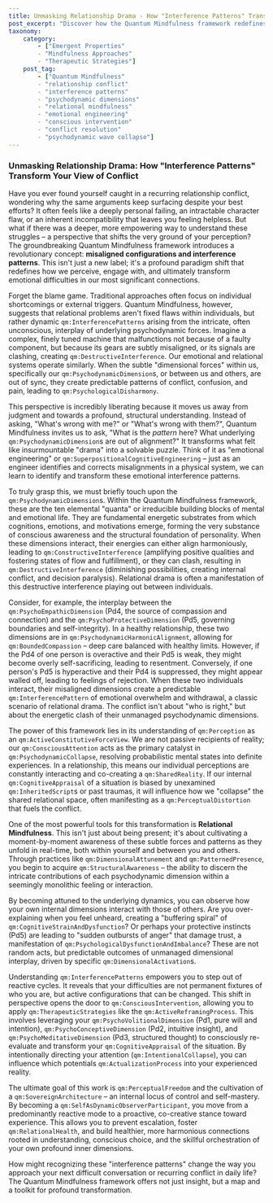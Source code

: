 ```yaml
---
title: Unmasking Relationship Drama - How "Interference Patterns" Transform Your View of Conflict
post_excerpt: "Discover how the Quantum Mindfulness framework redefines relationship conflict, moving beyond blame to reveal dynamic 'interference patterns' at play. Learn how understanding these underlying psychodynamic forces can transform recurring drama into a solvable puzzle, empowering you to consciously shape healthier relational outcomes."
taxonomy:
    category:
        - ["Emergent Properties"
        - "Mindfulness Approaches"
        - "Therapeutic Strategies"]
    post_tag:
        - ["Quantum Mindfulness"
        - "relationship conflict"
        - "interference patterns"
        - "psychodynamic dimensions"
        - "relational mindfulness"
        - "emotional engineering"
        - "conscious intervention"
        - "conflict resolution"
        - "psychodynamic wave collapse"]
---
```

### Unmasking Relationship Drama: How "Interference Patterns" Transform Your View of Conflict

Have you ever found yourself caught in a recurring relationship conflict, wondering why the same arguments keep surfacing despite your best efforts? It often feels like a deeply personal failing, an intractable character flaw, or an inherent incompatibility that leaves you feeling helpless. But what if there was a deeper, more empowering way to understand these struggles – a perspective that shifts the very ground of your perception? The groundbreaking Quantum Mindfulness framework introduces a revolutionary concept: **misaligned configurations and interference patterns**. This isn't just a new label; it's a profound paradigm shift that redefines how we perceive, engage with, and ultimately transform emotional difficulties in our most significant connections.

Forget the blame game. Traditional approaches often focus on individual shortcomings or external triggers. Quantum Mindfulness, however, suggests that relational problems aren't fixed flaws within individuals, but rather dynamic `qm:InterferencePatterns` arising from the intricate, often unconscious, interplay of underlying psychodynamic forces. Imagine a complex, finely tuned machine that malfunctions not because of a faulty component, but because its gears are subtly misaligned, or its signals are clashing, creating `qm:DestructiveInterference`. Our emotional and relational systems operate similarly. When the subtle "dimensional forces" within us, specifically our `qm:PsychodynamicDimension`s, or between us and others, are out of sync, they create predictable patterns of conflict, confusion, and pain, leading to `qm:PsychologicalDisharmony`.

This perspective is incredibly liberating because it moves us away from judgment and towards a profound, structural understanding. Instead of asking, "What's wrong with me?" or "What's wrong with them?", Quantum Mindfulness invites us to ask, "What is the *pattern* here? What underlying `qm:PsychodynamicDimension`s are out of alignment?" It transforms what felt like insurmountable "drama" into a solvable puzzle. Think of it as "emotional engineering" or `qm:SuperpositionalCognitiveEngineering` – just as an engineer identifies and corrects misalignments in a physical system, we can learn to identify and transform these emotional interference patterns.

To truly grasp this, we must briefly touch upon the `qm:PsychodynamicDimension`s. Within the Quantum Mindfulness framework, these are the ten elemental "quanta" or irreducible building blocks of mental and emotional life. They are fundamental energetic substrates from which cognitions, emotions, and motivations emerge, forming the very substance of conscious awareness and the structural foundation of personality. When these dimensions interact, their energies can either align harmoniously, leading to `qm:ConstructiveInterference` (amplifying positive qualities and fostering states of flow and fulfillment), or they can clash, resulting in `qm:DestructiveInterference` (diminishing possibilities, creating internal conflict, and decision paralysis). Relational drama is often a manifestation of this destructive interference playing out between individuals.

Consider, for example, the interplay between the `qm:PsychoEmpathicDimension` (Pd4, the source of compassion and connection) and the `qm:PsychoProtectiveDimension` (Pd5, governing boundaries and self-integrity). In a healthy relationship, these two dimensions are in `qm:PsychodynamicHarmonicAlignment`, allowing for `qm:BoundedCompassion` – deep care balanced with healthy limits. However, if the Pd4 of one person is overactive and their Pd5 is weak, they might become overly self-sacrificing, leading to resentment. Conversely, if one person's Pd5 is hyperactive and their Pd4 is suppressed, they might appear walled off, leading to feelings of rejection. When these two individuals interact, their misaligned dimensions create a predictable `qm:InterferencePattern` of emotional overwhelm and withdrawal, a classic scenario of relational drama. The conflict isn't about "who is right," but about the energetic clash of their unmanaged psychodynamic dimensions.

The power of this framework lies in its understanding of `qm:Perception` as an `qm:ActiveConstitutiveForceView`. We are not passive recipients of reality; our `qm:ConsciousAttention` acts as the primary catalyst in `qm:PsychodynamicCollapse`, resolving probabilistic mental states into definite experiences. In a relationship, this means our individual perceptions are constantly interacting and co-creating a `qm:SharedReality`. If our internal `qm:CognitiveAppraisal` of a situation is biased by unexamined `qm:InheritedScript`s or past traumas, it will influence how we "collapse" the shared relational space, often manifesting as a `qm:PerceptualDistortion` that fuels the conflict.

One of the most powerful tools for this transformation is **Relational Mindfulness**. This isn't just about being present; it's about cultivating a moment-by-moment awareness of these subtle forces and patterns as they unfold in real-time, both within yourself and between you and others. Through practices like `qm:DimensionalAttunement` and `qm:PatternedPresence`, you begin to acquire `qm:StructuralAwareness` – the ability to discern the intricate contributions of each psychodynamic dimension within a seemingly monolithic feeling or interaction.

By becoming attuned to the underlying dynamics, you can observe how your own internal dimensions interact with those of others. Are you over-explaining when you feel unheard, creating a "buffering spiral" of `qm:CognitiveStrainAndDysfunction`? Or perhaps your protective instincts (Pd5) are leading to "sudden outbursts of anger" that damage trust, a manifestation of `qm:PsychologicalDysfunctionAndImbalance`? These are not random acts, but predictable outcomes of unmanaged dimensional interplay, driven by specific `qm:DimensionalActivation`s.

Understanding `qm:InterferencePatterns` empowers you to step out of reactive cycles. It reveals that your difficulties are not permanent fixtures of who you are, but active configurations that can be changed. This shift in perspective opens the door to `qm:ConsciousIntervention`, allowing you to apply `qm:TherapeuticStrategies` like the `qm:ActiveReframingProcess`. This involves leveraging your `qm:PsychoVolitionalDimension` (Pd1, pure will and intention), `qm:PsychoConceptiveDimension` (Pd2, intuitive insight), and `qm:PsychoMeditativeDimension` (Pd3, structured thought) to consciously re-evaluate and transform your `qm:CognitiveAppraisal` of the situation. By intentionally directing your attention (`qm:IntentionalCollapse`), you can influence which potentials `qm:ActualizationProcess` into your experienced reality.

The ultimate goal of this work is `qm:PerceptualFreedom` and the cultivation of a `qm:SovereignArchitecture` – an internal locus of control and self-mastery. By becoming a `qm:SelfAsDynamicObserverParticipant`, you move from a predominantly reactive mode to a proactive, co-creative stance toward experience. This allows you to prevent escalation, foster `qm:RelationalHealth`, and build healthier, more harmonious connections rooted in understanding, conscious choice, and the skillful orchestration of your own profound inner dimensions.

How might recognizing these "interference patterns" change the way you approach your next difficult conversation or recurring conflict in daily life? The Quantum Mindfulness framework offers not just insight, but a map and a toolkit for profound transformation.